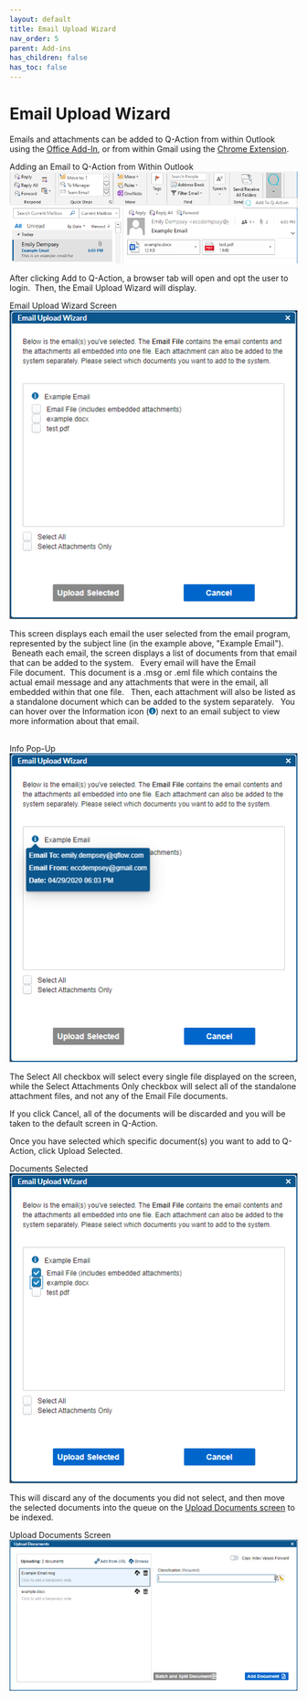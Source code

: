 ```yaml
---
layout: default
title: Email Upload Wizard
nav_order: 5
parent: Add-ins
has_children: false
has_toc: false
---
```

# Email Upload Wizard

Emails and attachments can be added to Q-Action from within Outlook using the [Office Add-In](https://qaprod.qflow.com/QAction_help//Using_the_Office_and_Acrobat_Add-Ins.htm), or from within Gmail using the [Chrome Extension](https://qaprod.qflow.com/QAction_help//Adding_an_Email_with_Chrome_Extension.htm).

Adding an Email to Q-Action from Within Outlook  
![](/assets/images/email-upload-wizard-outlook.png)

After clicking Add to Q-Action, a browser tab will open and opt the user to login.  Then, the Email Upload Wizard will display.

Email Upload Wizard Screen  
![](/assets/images/email-upload-wizard-single-example.png)  

This screen displays each email the user selected from the email program, represented by the subject line (in the example above, "Example Email").  Beneath each email, the screen displays a list of documents from that email that can be added to the system.   Every email will have the Email File document.  This document is a .msg or .eml file which contains the actual email message and any attachments that were in the email, all embedded within that one file.   Then, each attachment will also be listed as a standalone document which can be added to the system separately.   You can hover over the Information icon (![](/assets/images/info-icon.png)) next to an email subject to view more information about that email.  
 

Info Pop-Up  
![](/assets/images/email-upload-wizard-info.png)  

The Select All checkbox will select every single file displayed on the screen, while the Select Attachments Only checkbox will select all of the standalone attachment files, and not any of the Email File documents.

If you click Cancel, all of the documents will be discarded and you will be taken to the default screen in Q-Action.

Once you have selected which specific document(s) you want to add to Q-Action, click Upload Selected.  

Documents Selected  
![](/assets/images/email-upload-wizard-selected.png)  

This will discard any of the documents you did not select, and then move the selected documents into the queue on the [Upload Documents screen](https://qaprod.qflow.com/QAction_help//Upload_Documents.htm) to be indexed.

Upload Documents Screen  
![](/assets/images/email-upload-wizard-upload-documents.png)
